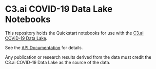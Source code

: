 # C3.ai COVID-19 Data Lake Notebooks

This repository holds the Quickstart notebooks for use with the [C3.ai COVID-19 Data Lake](https://c3.ai/products/covid/).

See the [API Documentation](https://c3.ai/covid-19-api-documentation/) for details.

Any publication or research results derived from the data must credit the C3.ai COVID-19 Data Lake as the source of the data.